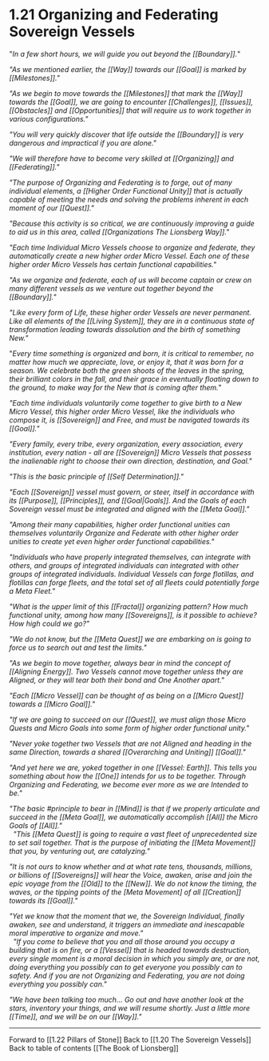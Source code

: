 # 1.21 Organizing and Federating Sovereign Vessels
"_In a few short hours, we will guide you out beyond the [[Boundary]]._"

_"As we mentioned earlier, the [[Way]] towards our [[Goal]] is marked by [[Milestones]]."_

_"As we begin to move towards the [[Milestones]] that mark the [[Way]] towards the [[Goal]], we are going to encounter [[Challenges]], [[Issues]], [[Obstacles]] and [[Opportunities]] that will require us to work together in various configurations."_

_"You will very quickly discover that life outside the [[Boundary]] is very dangerous and impractical if you are alone."_

_"We will therefore have to become very skilled at [[Organizing]] and [[Federating]]."_

_"The purpose of Organizing and Federating is to forge, out of many individual elements, a [[Higher Order Functional Unity]] that is actually capable of meeting the needs and solving the problems inherent in each moment of our [[Quest]]."_

_"Because this activity is so critical, we are continuously improving a guide to aid us in this area, called [[Organizations The Lionsberg Way]]."_

 _"Each time Individual Micro Vessels choose to organize and federate, they automatically create a new higher order Micro Vessel. Each one of these higher order Micro Vessels has certain functional capabilities."_

_"As we organize and federate, each of us will become captain or crew on many different vessels as we venture out together beyond the [[Boundary]]."_   

_"Like every form of Life, these higher order Vessels are never permanent. Like all elements of the [[Living System]], they are in a continuous state of transformation leading towards dissolution and the birth of something New."_

"_Every time something is organized and born, it is critical to remember, no matter how much we appreciate, love, or enjoy it, that it was born for a season. We celebrate both the green shoots of the leaves in the spring, their brilliant colors in the fall, and their grace in eventually floating down to the ground, to make way for the New that is coming after them._"

_"Each time individuals voluntarily come together to give birth to a New Micro Vessel, this higher order Micro Vessel, like the individuals who compose it, is [[Sovereign]] and Free, and must be navigated towards its [[Goal]]."_

_"Every family, every tribe, every organization, every association, every institution, every nation - all are [[Sovereign]] Micro Vessels that possess the inalienable right to choose their own direction, destination, and Goal."_

_"This is the basic principle of [[Self Determination]]."_

_"Each [[Sovereign]] vessel must govern, or steer, itself in accordance with its [[Purpose]], [[Principles]], and [[Goal|Goals]]. And the Goals of each Sovereign vessel must be integrated and aligned with the [[Meta Goal]]."_  

_"Among their many capabilities, higher order functional unities can themselves voluntarily Organize and Federate with other higher order unities to create yet even higher order functional capabilities."_

_"Individuals who have properly integrated themselves, can integrate with others, and groups of integrated individuals can integrated with other groups of integrated individuals. Individual Vessels can forge flotillas, and flotillas can forge fleets, and the total set of all fleets could potentially forge a Meta Fleet."_

_"What is the upper limit of this [[Fractal]] organizing pattern? How much functional unity, among how many [[Sovereigns]], is it possible to achieve? How high could we go?"_

_"We do not know, but the [[Meta Quest]] we are embarking on is going to force us to search out and test the limits."_

_"As we begin to move together, always bear in mind the concept of [[Aligning Energy]]. Two Vessels cannot move together unless they are Aligned, or they will tear both their bond and One Another apart."_

_"Each [[Micro Vessel]] can be thought of as being on a [[Micro Quest]] towards a [[Micro Goal]]."_  

_"If we are going to succeed on our [[Quest]], we must align those Micro Quests and Micro Goals into some form of higher order functional unity."_ 

_"Never yoke together two Vessels that are not Aligned and heading in the same Direction, towards a shared [[Overarching and Uniting]] [[Goal]]."_

_"And yet here we are, yoked together in one [[Vessel: Earth]]. This tells you something about how the [[One]] intends for us to be together. Through Organizing and Federating, we become ever more as we are Intended to be."_

_"The basic #principle to bear in [[Mind]] is that if we properly articulate and succeed in the [[Meta Goal]], we automatically accomplish [[All]] the Micro Goals of [[All]]."_   
 
_"This [[Meta Quest]] is going to require a vast fleet of unprecedented size to set sail together. That is the purpose of initiating the [[Meta Movement]] that you, by venturing out, are catalyzing."_  

_"It is not ours to know whether and at what rate tens, thousands, millions, or billions of [[Sovereigns]] will hear the Voice, awaken, arise and join the epic voyage from the [[Old]] to the [[New]]. We do not know the timing, the waves, or the tipping points of the [Meta Movement] of all [[Creation]] towards its [[Goal]]."_  

_"Yet we know that the moment that we, the Sovereign Individual, finally awaken, see and understand, it triggers an immediate and inescapable moral imperative to organize and move."_  
 
_"If you come to believe that you and all those around you occupy a building that is on fire, or a [[Vessel]] that is headed towards destruction, every single moment is a moral decision in which you simply are, or are not, doing everything you possibly can to get everyone you possibly can to safety. And if you are not Organizing and Federating, you are not doing everything you possibly can."_  

_"We have been talking too much... Go out and have another look at the stars, inventory your things, and we will resume shortly. Just a little more [[Time]], and we will be on our [[Way]]."_   
___

Forward to [[1.22 Pillars of Stone]]
Back to [[1.20 The Sovereign Vessels]]
Back to table of contents [[The Book of Lionsberg]]
